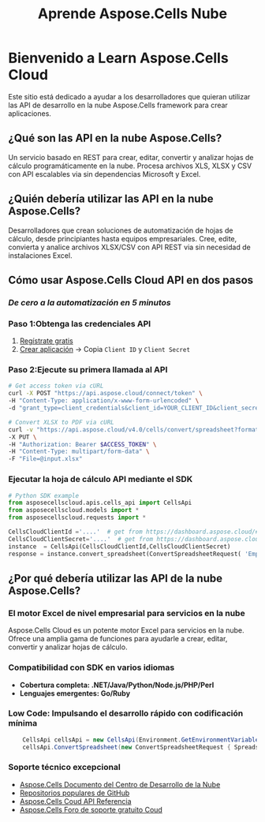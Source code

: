 ﻿---
title: Aprende Aspose.Cells Nube
type: docs
url: /es/learn
aliases: [/learn-aspose-cells-cloud]
description: Bienvenido a aprender Aspose.Cells Nube
weight: 15
kwords: Excel, Office Nube, REST API, Hoja de cálculo, PDF, CSV, Json, Markdown, Bienvenido a aprender Aspose.Cells Nube
---
# Bienvenido a Learn Aspose.Cells Cloud

Este sitio está dedicado a ayudar a los desarrolladores que quieran utilizar las API de desarrollo en la nube Aspose.Cells framework para crear aplicaciones.

## ¿Qué son las API en la nube Aspose.Cells?

Un servicio basado en REST para crear, editar, convertir y analizar hojas de cálculo programáticamente en la nube. Procesa archivos XLS, XLSX y CSV con API escalables via sin dependencias Microsoft y Excel.

## ¿Quién debería utilizar las API en la nube Aspose.Cells?

Desarrolladores que crean soluciones de automatización de hojas de cálculo, desde principiantes hasta equipos empresariales. Cree, edite, convierta y analice archivos XLSX/CSV con API REST via sin necesidad de instalaciones Excel.

## **Cómo usar Aspose.Cells Cloud API en dos pasos**

### *De cero a la automatización en 5 minutos*

###  Paso 1:**Obtenga las credenciales API**

1. [Regístrate gratis](https://dashboard.aspose.cloud/signup)  
2. [Crear aplicación](https://dashboard.aspose.cloud/applications) → Copia `Client ID` y `Client Secret`  

###  Paso 2:**Ejecute su primera llamada al API**

```bash
# Get access token via cURL
curl -X POST "https://api.aspose.cloud/connect/token" \
-H "Content-Type: application/x-www-form-urlencoded" \
-d "grant_type=client_credentials&client_id=YOUR_CLIENT_ID&client_secret=YOUR_CLIENT_SECRET"

# Convert XLSX to PDF via cURL
curl -v "https://api.aspose.cloud/v4.0/cells/convert/spreadsheet?format=PDF" \
-X PUT \
-H "Authorization: Bearer $ACCESS_TOKEN" \
-H "Content-Type: multipart/form-data" \
-F "File=@input.xlsx"
```

### **Ejecutar la hoja de cálculo API mediante el SDK**

```python
# Python SDK example
from asposecellscloud.apis.cells_api import CellsApi
from asposecellscloud.models import *
from asposecellscloud.requests import *

CellsCloudClientId ='....'  # get from https://dashboard.aspose.cloud/#/applications
CellsCloudClientSecret='....'  # get from https://dashboard.aspose.cloud/#/applications
instance  = CellsApi(CellsCloudClientId,CellsCloudClientSecret)
response = instance.convert_spreadsheet(ConvertSpreadsheetRequest( 'EmployeeSalesSummary.xlsx', 'pdf') , local_outpath = "EmployeeSalesSummary.pdf")

```

## ¿Por qué debería utilizar las API de la nube Aspose.Cells?

### El motor Excel de nivel empresarial para servicios en la nube

Aspose.Cells Cloud es un potente motor Excel para servicios en la nube. Ofrece una amplia gama de funciones para ayudarle a crear, editar, convertir y analizar hojas de cálculo.

### Compatibilidad con SDK en varios idiomas

- **Cobertura completa: .NET/Java/Python/Node.js/PHP/Perl**
- **Lenguajes emergentes: Go/Ruby**

### Low Code: Impulsando el desarrollo rápido con codificación mínima

```C#
    CellsApi cellsApi = new CellsApi(Environment.GetEnvironmentVariable("CellsCloudClientId"), Environment.GetEnvironmentVariable("CellsCloudClientSecret"));
    cellsApi.ConvertSpreadsheet(new ConvertSpreadsheetRequest { Spreadsheet = "EmployeeSalesSummary.xlsx", format = "pdf" }, "EmployeeSalesSummary.pdf");
```

### Soporte técnico excepcional

- [Aspose.Cells Documento del Centro de Desarrollo de la Nube](https://docs.aspose.cloud/cells/)
- [Repositorios populares de GitHub](https://github.com/aspose-cells-cloud)
- [Aspose.Cells Coud API Referencia](https://reference.aspose.cloud/cells)
- [Aspose.Cells Foro de soporte gratuito Coud](https://forum.aspose.cloud/c/cells/7)

